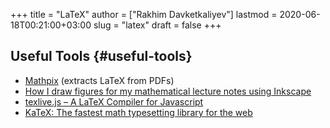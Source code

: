 +++
title = "LaTeX"
author = ["Rakhim Davketkaliyev"]
lastmod = 2020-06-18T00:21:00+03:00
slug = "latex"
draft = false
+++

## Useful Tools {#useful-tools}

-   [Mathpix](https://mathpix.com/) (extracts LaTeX from PDFs)
-   [How I draw figures for my mathematical lecture notes using Inkscape](https://castel.dev/post/lecture-notes-2/#)
-   [texlive.js – A LaTeX Compiler for Javascript](http://manuels.github.io/texlive.js/#running)
-   [KaTeX: The fastest math typesetting library for the web](https://katex.org/)
